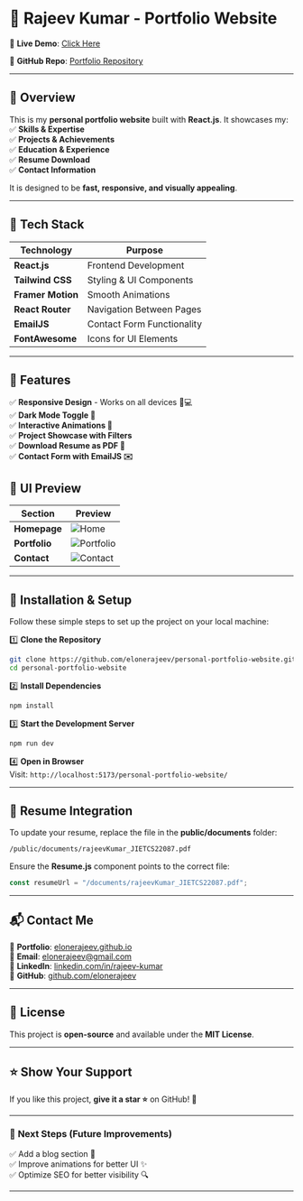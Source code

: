 # 🚀 **Rajeev Kumar - Portfolio Website**    

🎯 **Live Demo**: [Click Here](https://your-live-portfolio-link.com)  

📌 **GitHub Repo**: [Portfolio Repository](https://github.com/elonerajeev/personal-portfolio-website.git)  

---

## 📖 **Overview**  
This is my **personal portfolio website** built with **React.js**. It showcases my:  
✅ **Skills & Expertise**  
✅ **Projects & Achievements**  
✅ **Education & Experience**  
✅ **Resume Download**  
✅ **Contact Information**  

It is designed to be **fast, responsive, and visually appealing**.  

---

## 🚀 **Tech Stack**  
| Technology | Purpose |
|------------|---------|
| **React.js** | Frontend Development |
| **Tailwind CSS** | Styling & UI Components |
| **Framer Motion** | Smooth Animations |
| **React Router** | Navigation Between Pages |
| **EmailJS** | Contact Form Functionality |
| **FontAwesome** | Icons for UI Elements |

---

## 📌 **Features**  
✅ **Responsive Design** - Works on all devices 📱💻  
✅ **Dark Mode Toggle 🌙**  
✅ **Interactive Animations 🎨**  
✅ **Project Showcase with Filters**  
✅ **Download Resume as PDF 📄**  
✅ **Contact Form with EmailJS ✉️**


## 🎨 **UI Preview**  
| **Section** | **Preview** |
|------------|------------|
| **Homepage** | ![Home](https://your-image-link.com/home.png) |
| **Portfolio** | ![Portfolio](https://your-image-link.com/portfolio.png) |
| **Contact** | ![Contact](https://your-image-link.com/contact.png) |

---

## 🔧 **Installation & Setup**  
Follow these simple steps to set up the project on your local machine:  

1️⃣ **Clone the Repository**  
```sh
git clone https://github.com/elonerajeev/personal-portfolio-website.git
cd personal-portfolio-website
```

2️⃣ **Install Dependencies**  
```sh
npm install
```

3️⃣ **Start the Development Server**  
```sh
npm run dev
```

4️⃣ **Open in Browser**  
Visit: `http://localhost:5173/personal-portfolio-website/`

---

## 📄 **Resume Integration**  
To update your resume, replace the file in the **public/documents** folder:  
```sh
/public/documents/rajeevKumar_JIETCS22087.pdf
```
Ensure the **Resume.js** component points to the correct file:
```jsx
const resumeUrl = "/documents/rajeevKumar_JIETCS22087.pdf";
```

---

## 📬 **Contact Me**  
💼 **Portfolio**: [elonerajeev.github.io](https://elonerajeev.github.io)  
📧 **Email**: [elonerajeev@gmail.com](mailto:elonerajeev@gmail.com)  
🔗 **LinkedIn**: [linkedin.com/in/rajeev-kumar](https://linkedin.com/in/rajeev-kumar-2209b1243)  
🐙 **GitHub**: [github.com/elonerajeev](https://github.com/elonerajeev)  

---

## 📜 **License**  
This project is **open-source** and available under the **MIT License**.  

---

## ⭐ **Show Your Support**  
If you like this project, **give it a star ⭐** on GitHub! 🙌  

---

### 🎯 **Next Steps** (Future Improvements)  
✅ Add a blog section 📝  
✅ Improve animations for better UI ✨  
✅ Optimize SEO for better visibility 🔍  

---

